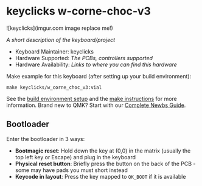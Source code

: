 # keyclicks w-corne-choc-v3

![keyclicks](imgur.com image replace me!)

*A short description of the keyboard/project*

* Keyboard Maintainer: keyclicks
* Hardware Supported: *The PCBs, controllers supported*
* Hardware Availability: *Links to where you can find this hardware*

Make example for this keyboard (after setting up your build environment):

    make keyclicks/w_corne_choc_v3:vial


See the [build environment setup](https://docs.qmk.fm/#/getting_started_build_tools) and the [make instructions](https://docs.qmk.fm/#/getting_started_make_guide) for more information. Brand new to QMK? Start with our [Complete Newbs Guide](https://docs.qmk.fm/#/newbs).

## Bootloader

Enter the bootloader in 3 ways:

* **Bootmagic reset**: Hold down the key at (0,0) in the matrix (usually the top left key or Escape) and plug in the keyboard
* **Physical reset button**: Briefly press the button on the back of the PCB - some may have pads you must short instead
* **Keycode in layout**: Press the key mapped to `QK_BOOT` if it is available
